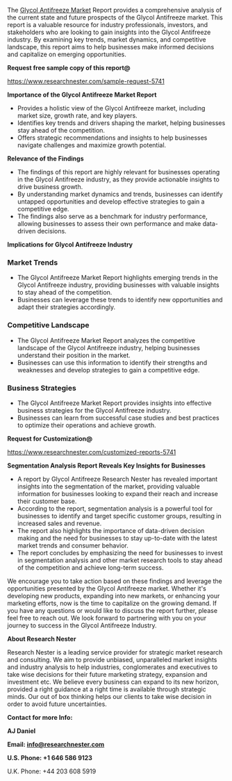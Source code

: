 ﻿<a name="_hlk168498031"></a>The [Glycol Antifreeze Market](https://www.researchnester.com/reports/glycol-antifreeze-market/5741) Report provides a comprehensive analysis of the current state and future prospects of the Glycol Antifreeze market. This report is a valuable resource for industry professionals, investors, and stakeholders who are looking to gain insights into the Glycol Antifreeze industry. By examining key trends, market dynamics, and competitive landscape, this report aims to help businesses make informed decisions and capitalize on emerging opportunities.

**Request free sample copy of this report@**

<https://www.researchnester.com/sample-request-5741> 

**Importance of the Glycol Antifreeze Market Report**

- Provides a holistic view of the Glycol Antifreeze market, including market size, growth rate, and key players.
- Identifies key trends and drivers shaping the market, helping businesses stay ahead of the competition.
- Offers strategic recommendations and insights to help businesses navigate challenges and maximize growth potential.

**Relevance of the Findings**

- The findings of this report are highly relevant for businesses operating in the Glycol Antifreeze industry, as they provide actionable insights to drive business growth.
- By understanding market dynamics and trends, businesses can identify untapped opportunities and develop effective strategies to gain a competitive edge.
- The findings also serve as a benchmark for industry performance, allowing businesses to assess their own performance and make data-driven decisions.

**Implications for Glycol Antifreeze Industry**
### **Market Trends**
- The Glycol Antifreeze Market Report highlights emerging trends in the Glycol Antifreeze industry, providing businesses with valuable insights to stay ahead of the competition.
- Businesses can leverage these trends to identify new opportunities and adapt their strategies accordingly.
### **Competitive Landscape**
- The Glycol Antifreeze Market Report analyzes the competitive landscape of the Glycol Antifreeze industry, helping businesses understand their position in the market.
- Businesses can use this information to identify their strengths and weaknesses and develop strategies to gain a competitive edge.
### **Business Strategies**
- The Glycol Antifreeze Market Report provides insights into effective business strategies for the Glycol Antifreeze industry.
- Businesses can learn from successful case studies and best practices to optimize their operations and achieve growth.

**Request for Customization@**

<https://www.researchnester.com/customized-reports-5741> 

**Segmentation Analysis Report Reveals Key Insights for Businesses**

- A report by Glycol Antifreeze Research Nester has revealed important insights into the segmentation of the market, providing valuable information for businesses looking to expand their reach and increase their customer base.
- According to the report, segmentation analysis is a powerful tool for businesses to identify and target specific customer groups, resulting in increased sales and revenue.
- The report also highlights the importance of data-driven decision making and the need for businesses to stay up-to-date with the latest market trends and consumer behavior.
- The report concludes by emphasizing the need for businesses to invest in segmentation analysis and other market research tools to stay ahead of the competition and achieve long-term success.

We encourage you to take action based on these findings and leverage the opportunities presented by the Glycol Antifreeze market. Whether it's developing new products, expanding into new markets, or enhancing your marketing efforts, now is the time to capitalize on the growing demand. If you have any questions or would like to discuss the report further, please feel free to reach out. We look forward to partnering with you on your journey to success in the Glycol Antifreeze Industry.

**About Research Nester**

Research Nester is a leading service provider for strategic market research and consulting. We aim to provide unbiased, unparalleled market insights and industry analysis to help industries, conglomerates and executives to take wise decisions for their future marketing strategy, expansion and investment etc. We believe every business can expand to its new horizon, provided a right guidance at a right time is available through strategic minds. Our out of box thinking helps our clients to take wise decision in order to avoid future uncertainties.

**Contact for more Info:**

**AJ Daniel**

**Email: info@researchnester.com**

**U.S. Phone: +1 646 586 9123**

U.K. Phone: +44 203 608 5919




